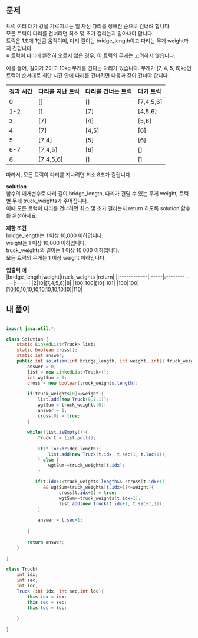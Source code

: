 ## 문제

트럭 여러 대가 강을 가로지르는 일 차선 다리를 정해진 순으로 건너려 합니다.  
모든 트럭이 다리를 건너려면 최소 몇 초가 걸리는지 알아내야 합니다.    
트럭은 1초에 1만큼 움직이며, 다리 길이는 bridge_length이고 다리는 무게 weight까지 견딥니다.  
※ 트럭이 다리에 완전히 오르지 않은 경우, 이 트럭의 무게는 고려하지 않습니다.    

예를 들어, 길이가 2이고 10kg 무게를 견디는 다리가 있습니다. 무게가 [7, 4, 5, 6]kg인 트럭이 순서대로 최단 시간 안에 다리를 건너려면 다음과 같이 건너야 합니다.  

|경과 시간|다리를 지난 트럭|	다리를 건너는 트럭	|대기 트럭|
|:-------|:--------------|:------------------|:-------|
|0|[]|[]|[7,4,5,6]|
|1~2|[]|[7]|[4,5,6]|
|3|[7]|[4]|[5,6]|
|4|[7]|[4,5]|[6]|
|5|	[7,4]|[5]|[6]|
|6~7|[7,4,5]|[6]|[]|
|8|[7,4,5,6]|[]|[]|

따라서, 모든 트럭이 다리를 지나려면 최소 8초가 걸립니다.

**solution**  
함수의 매개변수로 다리 길이 bridge_length, 다리가 견딜 수 있는 무게 weight, 트럭별 무게 truck_weights가 주어집니다.  
이때 모든 트럭이 다리를 건너려면 최소 몇 초가 걸리는지 return 하도록 solution 함수를 완성하세요.  


**제한 조건**  
bridge_length는 1 이상 10,000 이하입니다.  
weight는 1 이상 10,000 이하입니다.  
truck_weights의 길이는 1 이상 10,000 이하입니다.  
모든 트럭의 무게는 1 이상 weight 이하입니다.  

**입출력 예**  
|bridge_length|weight|truck_weights	|return| 
|:------------|:-----|:-------------|:-----|
|2|10|[7,4,5,6]|8|
|100|100|[10]|101|
|100|100|[10,10,10,10,10,10,10,10,10,10]|110|



## 내 풀이
```java

import java.util.*;

class Solution {
    static LinkedList<Truck> list;
    static boolean cross[];
    static int answer;
    public int solution(int bridge_length, int weight, int[] truck_weights) {
        answer = 0;
        list = new LinkedList<Truck>();
        int wgtSum = 0;
        cross = new boolean[truck_weights.length];
        
        if(truck_weights[0]<=weight){
            list.add(new Truck(0,1,1));
            wgtSum = truck_weights[0];
            answer = 1;
            cross[0] = true;
        }
       
        while(!list.isEmpty()){
            Truck t = list.poll();
                
            if(t.loc<bridge_length){
                list.add(new Truck(t.idx, t.sec+1, t.loc+1));  
            } else {
                wgtSum-=truck_weights[t.idx];  
            }
                      
           if(t.idx+1<truck_weights.length&& !cross[t.idx+1] 
              && wgtSum+truck_weights[t.idx+1]<=weight){  
                    cross[t.idx+1] = true;
                    wgtSum+=truck_weights[t.idx+1];
                    list.add(new Truck(t.idx+1, t.sec+1,1));
            } 
        
            answer = t.sec+1;    
          
        }
       
        return answer;
    }
    
}

class Truck{
    int idx;
    int sec;
    int loc;
    Truck (int idx, int sec,int loc){
        this.idx = idx;
        this.sec = sec;
        this.loc = loc;
        
    }
    
}

```

